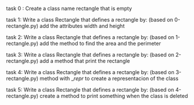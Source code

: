 task 0 : Create a class name rectangle that is empty

task 1: Write a class Rectangle that defines a rectangle by: (based on 0-rectangle.py) add the attributes width and height

task 2: Write a class Rectangle that defines a rectangle by: (based on 1-rectangle.py) add the method to find the area and the perimeter

task 3: Write a class Rectangle that defines a rectangle by: (based on 2-rectangle.py) add a method that print the rectangle

task 4: Write a class Rectangle that defines a rectangle by: (based on 3-rectangle.py) method with __repr_ to create a representacion of the class

task 5: Write a class Rectangle that defines a rectangle by: (based on 4-rectangle.py) create a method to print something when the class is deleted